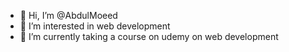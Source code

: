 - 👋 Hi, I’m @AbdulMoeed
- 👀 I’m interested in web development
- 🌱 I’m currently taking a course on udemy on web development
